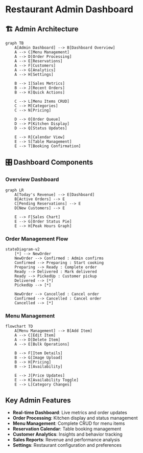 # Restaurant Admin Dashboard

## 🏗️ Admin Architecture

```mermaid
graph TB
    A[Admin Dashboard] --> B[Dashboard Overview]
    A --> C[Menu Management]
    A --> D[Order Processing]
    A --> E[Reservations]
    A --> F[Customers]
    A --> G[Analytics]
    A --> H[Settings]
    
    B --> I[Sales Metrics]
    B --> J[Recent Orders]
    B --> K[Quick Actions]
    
    C --> L[Menu Items CRUD]
    C --> M[Categories]
    C --> N[Pricing]
    
    D --> O[Order Queue]
    D --> P[Kitchen Display]
    D --> Q[Status Updates]
    
    E --> R[Calendar View]
    E --> S[Table Management]
    E --> T[Booking Confirmation]
```

## 🎛️ Dashboard Components

### Overview Dashboard
```mermaid
graph LR
    A[Today's Revenue] --> E[Dashboard]
    B[Active Orders] --> E
    C[Pending Reservations] --> E
    D[New Customers] --> E
    
    E --> F[Sales Chart]
    E --> G[Order Status Pie]
    E --> H[Peak Hours Graph]
```

### Order Management Flow
```mermaid
stateDiagram-v2
    [*] --> NewOrder
    NewOrder --> Confirmed : Admin confirms
    Confirmed --> Preparing : Start cooking
    Preparing --> Ready : Complete order
    Ready --> Delivered : Mark delivered
    Ready --> PickedUp : Customer pickup
    Delivered --> [*]
    PickedUp --> [*]
    
    NewOrder --> Cancelled : Cancel order
    Confirmed --> Cancelled : Cancel order
    Cancelled --> [*]
```

### Menu Management
```mermaid
flowchart TD
    A[Menu Management] --> B[Add Item]
    A --> C[Edit Item]
    A --> D[Delete Item]
    A --> E[Bulk Operations]
    
    B --> F[Item Details]
    B --> G[Image Upload]
    B --> H[Pricing]
    B --> I[Availability]
    
    E --> J[Price Updates]
    E --> K[Availability Toggle]
    E --> L[Category Changes]
```

## Key Admin Features
- **Real-time Dashboard**: Live metrics and order updates
- **Order Processing**: Kitchen display and status management
- **Menu Management**: Complete CRUD for menu items
- **Reservation Calendar**: Table booking management
- **Customer Analytics**: Insights and behavior tracking
- **Sales Reports**: Revenue and performance analysis
- **Settings**: Restaurant configuration and preferences